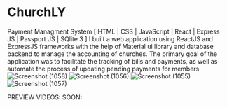 
# ChurchLY

Payment Managment System [ HTML | CSS | JavaScript | React | Express JS | Passport JS | SQlite 3 ]
I built a web application using ReactJS and ExpressJS frameworks with the help of Material ui library and
database backend to manage the accounting of churches. The primary goal of the application was to
facilitate the tracking of bills and payments, as well as automate the process of updating pending payments
for members.
![Screenshot (1058)](https://github.com/ShynuSj/ChurchLY/assets/100471775/2530896f-ae64-4fcb-98f4-4870ecf78d19)
![Screenshot (1056)](https://github.com/ShynuSj/ChurchLY/assets/100471775/de5cf762-cd47-4bb7-86ca-854e9af365d2)
![Screenshot (1055)](https://github.com/ShynuSj/ChurchLY/assets/100471775/cbacfc68-9a3f-462f-a2fc-c2f9897cf4a0)
![Screenshot (1057)](https://github.com/ShynuSj/ChurchLY/assets/100471775/d5b9f0c7-bc10-4955-835f-c15c0a8cbe8e)

PREVIEW VIDEOS:
SOON:
